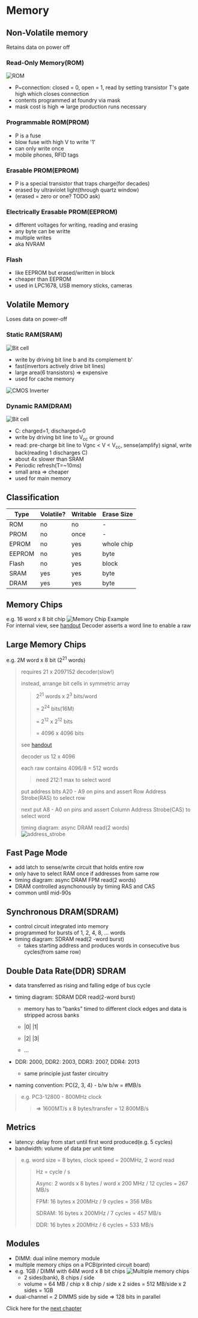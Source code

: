 Memory
====================

Non-Volatile memory
---------------------

Retains data on power off

### Read-Only Memory(ROM)
![ROM][rom]

* P~connection: closed = 0, open = 1, read by setting transistor T's gate high which closes connection
* contents programmed at foundry via mask
* mask cost is high => large production runs necessary

### Programmable ROM(PROM)

* P is a fuse
* blow fuse with high V to write '1'
* can only write once
* mobile phones, RFID tags

### Erasable PROM(EPROM)
* P is a special transistor that traps charge(for decades)
* erased by ultraviolet light(through quartz window)
* (erased = zero or one? TODO ask)

### Electrically Erasable PROM(EEPROM)
* different voltages for writing, reading and erasing
* any byte can be writte
* multiple writes
* aka NVRAM

### Flash
* like EEPROM but erased/written in block
* cheaper than EEPROM
* used in LPC1678, USB memory sticks, cameras

Volatile Memory
------------------

Loses data on power-off

### Static RAM(SRAM)
![Bit cell][bit_cell_sram]

* write by driving bit line b and its complement b'
* fast(invertors actively drive bit lines)
* large area(6 transistors) => expensive
* used for cache memory

![CMOS Inverter][cmos_inverter]

### Dynamic RAM(DRAM)
![Bit cell][bit_cell_dram]

* C: charged=1, discharged=0
* write by driving bit line to V<sub>cc</sub> or ground
* read: pre-charge bit line to Vgnc < V < V<sub>cc</sub>, sense(amplify) signal, write back(reading 1 discharges C)
* about 4x slower than SRAM
* Periodic refresh(T=~10ms)
* small area => cheaper
* used for main memory

Classification
-----------------

| Type   | Volatile? | Writable | Erase Size |
|--------|-----------|----------|------------|
| ROM    | no        | no       | -          |
| PROM   | no        | once     | -          |
| EPROM  | no        | yes      | whole chip |
| EEPROM | no        | yes      | byte       |
| Flash  | no        | yes      | block      |
| SRAM   | yes       | yes      | byte       |
| DRAM   | yes       | yes      | byte       |



Memory Chips
----------------

e.g. 16 word x 8 bit chip
![Memory Chip Example][memory_chip_eg]
<br>
For internal view, see [handout][memory_chip_handout]
Decoder asserts a word line to enable a raw

Large Memory Chips
------------------

e.g. 2M word x 8 bit (2<sup>21</sup> words)
> requires 21 x 2097152 decoder(slow!)
>
> instead, arrange bit cells in symmetric array
>>
>>    2<sup>21</sup> words x 2<sup>3</sup> bits/word
>>
>>    = 2<sup>24</sup> bits(16M)
>>
>>    = 2<sup>12</sup> x 2<sup>12</sup> bits
>>
>>    = 4096 x 4096 bits
>
> see [handout][memory_chip_handout]
>
> decoder us 12 x 4096
>
> each raw contains 4096/8 = 512 words
>>
>> need 212:1 max to select word
>
> put address bits A20 - A9 on pins and assert Row Address Strobe(RAS) to select row
>
> next put A8 - A0 on pins and assert Column Address Strobe(CAS) to select word
>
> timing diagram: async DRAM read(2 words)<br>
![address_strobe][address_strobe]

Fast Page Mode
------------------

* add latch to sense/write circuit that holds entire row
* only have to select RAM once if addresses from same row
* timing diagram: async DRAM FPM read(2 words)
* DRAM controlled asynchonously by timing RAS and CAS
* common until mid-90s

Synchronous DRAM(SDRAM)
-----------------------

* control circuit integrated into memory
* programmed for bursts of 1, 2, 4, 8, ... words
* timing diagram: SDRAM read(2 -word burst)
  * takes starting address and produces words in consecutive bus cycles(from same row)

Double Data Rate(DDR) SDRAM
---------------------------

* data transferred as rising and falling edge of bus cycle
* timing diagram: SDRAM DDR read(2-word burst)
  * memory has to "banks" timed to different clock edges and data is stripped across banks

  *  |0|   |1|<br>
  *  |2|   |3|
  *  ...

* DDR: 2000, DDR2: 2003, DDR3: 2007, DDR4: 2013
  * same principle just faster circuitry
* naming convention: PC{2, 3, 4} - b/w    b/w = #MB/s

> e.g. PC3-12800 - 800MHz clock
>>
>> => 1600MT/s x 8 bytes/transfer = 12 800MB/s

Metrics
-------------------

* latency: delay from start until first word produced(e.g. 5 cycles)
* bandwidth: volume of data per unit time
> e.g. word size = 8 bytes, clock speed = 200MHz, 2 word read
>>
>>  Hz = cycle / s
>>
>>  Async: 2 words x 8 bytes / word x 200 MHz / 12 cycles = 267 MB/s
>>
>>  FPM: 16 bytes x 200MHz / 9 cycles = 356 MBs
>>
>>  SDRAM: 16 bytes x 200MHz / 7 cycles = 457 MB/s
>>
>>  DDR: 16 bytes x 200MHz / 6 cycles = 533 MB/s

Modules
-------------------

* DIMM: dual inline memory module
* multiple memory chips on a PCB(printed circuit board)
* e.g. 1GB / DIMM with 64M word x 8 bit chips
![Multiple memory chips][dimm]
  * 2 sides(bank), 8 chips / side
  * volume = 64 MB / chip x 8 chip / side x 2 sides = 512 MB/side x 2 sides = 1GB
* dual-channel = 2 DIMMS side by side => 128 bits in parallel

Click here for the [next chapter][6]

<!-- IDs for images -->
[rom]: ./img/rom.png
[bit_cell_sram]: ./img/bit_cell_sram.png
[bit_cell_dram]: ./img/bit_cell_dram.png
[cmos_inverter]: ./img/cmos_inverter.png
[memory_chip_eg]: ./img/memory_chip_eg.png
[address_strobe]: ./img/address_strobe.png
[dimm]: ./img/dimm.png

[memory_chip_handout]: ./docs/memory_chip.pdf
[6]: ./6_cache.html
